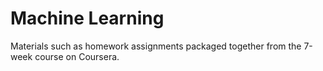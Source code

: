 # Machine Learning

Materials such as homework assignments packaged together from the 7-week course on Coursera.
